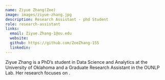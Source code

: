 ```yaml
---
name: Ziyue Zhang(Zoe)
image: images/ziyue-zhang.jpg
description: Research Assistant - phd Student
role: research-assistant
links: 
  email: Ziyue.Zhang-1@ou.edu
  website: 
  github: https://github.com/ZoeZhang-155
  linkedin: 
---
```


Ziyue Zhang is a PhD’s student in Data Science and Analytics at the University of Oklahoma and a Graduate Research Assistant in the OUNLP Lab. Her research focuses on .
